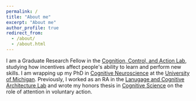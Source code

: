 ```yaml
---
permalink: /
title: "About me"
excerpt: "About me"
author_profile: true
redirect_from: 
  - /about/
  - /about.html
---
```



I am a Graduate Research Fellow in the [Cognition, Control, and Action Lab](https://sites.lsa.umich.edu/tarazlee-lab/), studying how incentives affect people's ability to learn and perform new skills. I am wrapping up my PhD in [Cognitive Neuroscience](https://lsa.umich.edu/psych/program-areas/cognition-and-cognitive-neuroscience.html) at the [University of Michigan](https://www.umich.edu). Previously, I worked as an RA in the [Lanugage and Cognitive Architecture Lab](http://www-personal.umich.edu/~rickl/) and wrote my honors thesis in [Cognitive Science](https://lsa.umich.edu/weinberginstitute) on the role of attention in  voluntary action.










